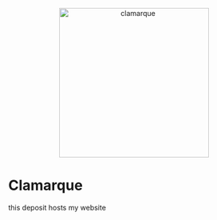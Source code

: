 <p align="center">
  <a href="http://clamarque.github.io">
    <img src="http://clamarque.github.io/img/C.png" alt="clamarque" height="300">
  </a>
</p>

<h1>Clamarque</h1>

<p>this deposit hosts my website</p>
